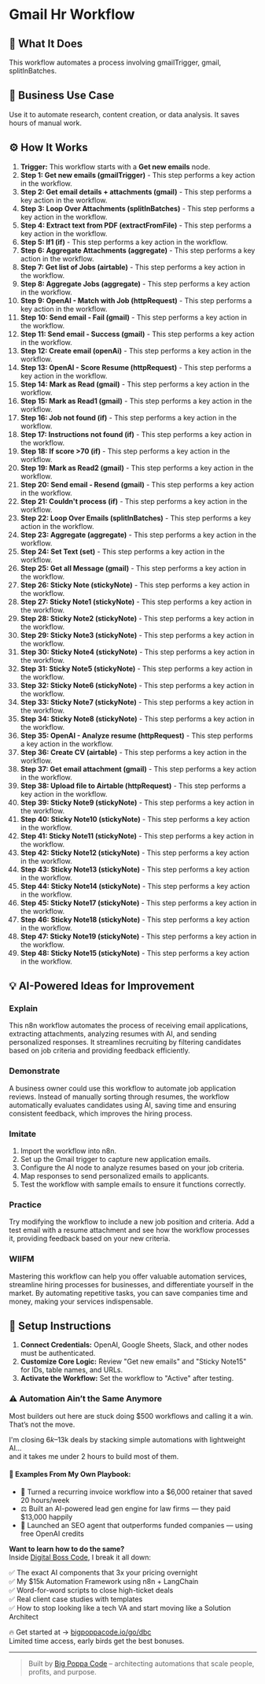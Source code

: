 # Gmail Hr Workflow

## 🚀 What It Does
This workflow automates a process involving gmailTrigger, gmail, splitInBatches.

## 💼 Business Use Case
Use it to automate research, content creation, or data analysis. It saves hours of manual work.

## ⚙️ How It Works
1.  **Trigger:** This workflow starts with a **Get new emails** node.
2. **Step 1: Get new emails (gmailTrigger)** - This step performs a key action in the workflow.
3. **Step 2: Get email details + attachments (gmail)** - This step performs a key action in the workflow.
4. **Step 3: Loop Over Attachments (splitInBatches)** - This step performs a key action in the workflow.
5. **Step 4: Extract text from PDF (extractFromFile)** - This step performs a key action in the workflow.
6. **Step 5: If1 (if)** - This step performs a key action in the workflow.
7. **Step 6: Aggregate Attachments (aggregate)** - This step performs a key action in the workflow.
8. **Step 7: Get list of Jobs (airtable)** - This step performs a key action in the workflow.
9. **Step 8: Aggregate Jobs (aggregate)** - This step performs a key action in the workflow.
10. **Step 9: OpenAI - Match with Job (httpRequest)** - This step performs a key action in the workflow.
11. **Step 10: Send email - Fail (gmail)** - This step performs a key action in the workflow.
12. **Step 11: Send email - Success (gmail)** - This step performs a key action in the workflow.
13. **Step 12: Create email (openAi)** - This step performs a key action in the workflow.
14. **Step 13: OpenAI - Score Resume (httpRequest)** - This step performs a key action in the workflow.
15. **Step 14: Mark as Read (gmail)** - This step performs a key action in the workflow.
16. **Step 15: Mark as Read1 (gmail)** - This step performs a key action in the workflow.
17. **Step 16: Job not found (if)** - This step performs a key action in the workflow.
18. **Step 17: Instructions not found (if)** - This step performs a key action in the workflow.
19. **Step 18: If score >70 (if)** - This step performs a key action in the workflow.
20. **Step 19: Mark as Read2 (gmail)** - This step performs a key action in the workflow.
21. **Step 20: Send email - Resend (gmail)** - This step performs a key action in the workflow.
22. **Step 21: Couldn't process (if)** - This step performs a key action in the workflow.
23. **Step 22: Loop Over Emails (splitInBatches)** - This step performs a key action in the workflow.
24. **Step 23: Aggregate (aggregate)** - This step performs a key action in the workflow.
25. **Step 24: Set Text (set)** - This step performs a key action in the workflow.
26. **Step 25: Get all Message (gmail)** - This step performs a key action in the workflow.
27. **Step 26: Sticky Note (stickyNote)** - This step performs a key action in the workflow.
28. **Step 27: Sticky Note1 (stickyNote)** - This step performs a key action in the workflow.
29. **Step 28: Sticky Note2 (stickyNote)** - This step performs a key action in the workflow.
30. **Step 29: Sticky Note3 (stickyNote)** - This step performs a key action in the workflow.
31. **Step 30: Sticky Note4 (stickyNote)** - This step performs a key action in the workflow.
32. **Step 31: Sticky Note5 (stickyNote)** - This step performs a key action in the workflow.
33. **Step 32: Sticky Note6 (stickyNote)** - This step performs a key action in the workflow.
34. **Step 33: Sticky Note7 (stickyNote)** - This step performs a key action in the workflow.
35. **Step 34: Sticky Note8 (stickyNote)** - This step performs a key action in the workflow.
36. **Step 35: OpenAI - Analyze resume (httpRequest)** - This step performs a key action in the workflow.
37. **Step 36: Create CV (airtable)** - This step performs a key action in the workflow.
38. **Step 37: Get email attachment (gmail)** - This step performs a key action in the workflow.
39. **Step 38: Upload file to Airtable (httpRequest)** - This step performs a key action in the workflow.
40. **Step 39: Sticky Note9 (stickyNote)** - This step performs a key action in the workflow.
41. **Step 40: Sticky Note10 (stickyNote)** - This step performs a key action in the workflow.
42. **Step 41: Sticky Note11 (stickyNote)** - This step performs a key action in the workflow.
43. **Step 42: Sticky Note12 (stickyNote)** - This step performs a key action in the workflow.
44. **Step 43: Sticky Note13 (stickyNote)** - This step performs a key action in the workflow.
45. **Step 44: Sticky Note14 (stickyNote)** - This step performs a key action in the workflow.
46. **Step 45: Sticky Note17 (stickyNote)** - This step performs a key action in the workflow.
47. **Step 46: Sticky Note18 (stickyNote)** - This step performs a key action in the workflow.
48. **Step 47: Sticky Note19 (stickyNote)** - This step performs a key action in the workflow.
49. **Step 48: Sticky Note15 (stickyNote)** - This step performs a key action in the workflow.

## 💡 AI-Powered Ideas for Improvement
### Explain
This n8n workflow automates the process of receiving email applications, extracting attachments, analyzing resumes with AI, and sending personalized responses. It streamlines recruiting by filtering candidates based on job criteria and providing feedback efficiently.

### Demonstrate
A business owner could use this workflow to automate job application reviews. Instead of manually sorting through resumes, the workflow automatically evaluates candidates using AI, saving time and ensuring consistent feedback, which improves the hiring process.

### Imitate
1. Import the workflow into n8n.
2. Set up the Gmail trigger to capture new application emails.
3. Configure the AI node to analyze resumes based on your job criteria.
4. Map responses to send personalized emails to applicants.
5. Test the workflow with sample emails to ensure it functions correctly.

### Practice
Try modifying the workflow to include a new job position and criteria. Add a test email with a resume attachment and see how the workflow processes it, providing feedback based on your new criteria.

### WIIFM
Mastering this workflow can help you offer valuable automation services, streamline hiring processes for businesses, and differentiate yourself in the market. By automating repetitive tasks, you can save companies time and money, making your services indispensable.

## 🔧 Setup Instructions
1. **Connect Credentials:** OpenAI, Google Sheets, Slack, and other nodes must be authenticated.
2. **Customize Core Logic:** Review "Get new emails" and "Sticky Note15" for IDs, table names, and URLs.
3. **Activate the Workflow:** Set the workflow to "Active" after testing.

### ⚠️ Automation Ain’t the Same Anymore

Most builders out here are stuck doing $500 workflows and calling it a win.  
That’s not the move.  

I'm closing $6k–$13k deals by stacking simple automations with lightweight AI...  
and it takes me under 2 hours to build most of them.

#### 🧠 Examples From My Own Playbook:
- 🔁 Turned a recurring invoice workflow into a $6,000 retainer that saved 20 hours/week  
- ⚖️ Built an AI-powered lead gen engine for law firms — they paid $13,000 happily  
- 🚀 Launched an SEO agent that outperforms funded companies — using free OpenAI credits  

**Want to learn how to do the same?**  
Inside [Digital Boss Code](https://bigpoppacode.io/go/dbc), I break it all down:

✅ The exact AI components that 3x your pricing overnight  
✅ My $15k Automation Framework using n8n + LangChain  
✅ Word-for-word scripts to close high-ticket deals  
✅ Real client case studies with templates  
✅ How to stop looking like a tech VA and start moving like a Solution Architect  

🔥 Get started at → [bigpoppacode.io/go/dbc](https://bigpoppacode.io/go/dbc)  
Limited time access, early birds get the best bonuses.

---
> Built by [Big Poppa Code](https://bigpoppacode.io) – architecting automations that scale people, profits, and purpose.
